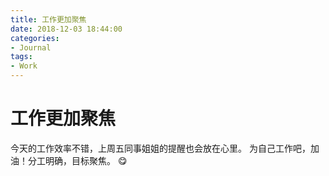 ```yaml
---
title: 工作更加聚焦
date: 2018-12-03 18:44:00
categories:
- Journal
tags:
- Work
---
```


# 工作更加聚焦
今天的工作效率不错，上周五同事姐姐的提醒也会放在心里。
为自己工作吧，加油！分工明确，目标聚焦。
:yum: